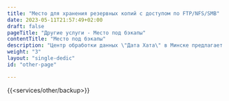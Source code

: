 ```yaml
---
title: "Место для хранения резервных копий с доступом по FTP/NFS/SMB"
date: 2023-05-11T21:57:49+02:00
draft: false
pageTitle: "Другие услуги - Место под бэкапы"
contentTitle: "Место под бэкапы"
description: "Центр обработки данных \"Дата Хата\" в Минске предлагает дисковое пространство для хранения бэкапов с доступом по сетевым протоколам ftp, nfs и smb из сети дата-центра &#9989; Обращайтесь за консультацией ☎ +375 33 308 6666, 29 308 6666"
weight: "3"
layout: "single-dedic"
id: "other-page"

---
```


{{<services/other/backup>}}
